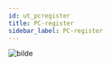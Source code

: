 ```yaml
---
id: ut_pcregister
title: PC-register
sidebar_label: PC-register
---
```

![bilde](https://user-images.githubusercontent.com/80097133/137704430-f90ddac1-813d-4f9e-a08f-6722e29c97ea.png)
